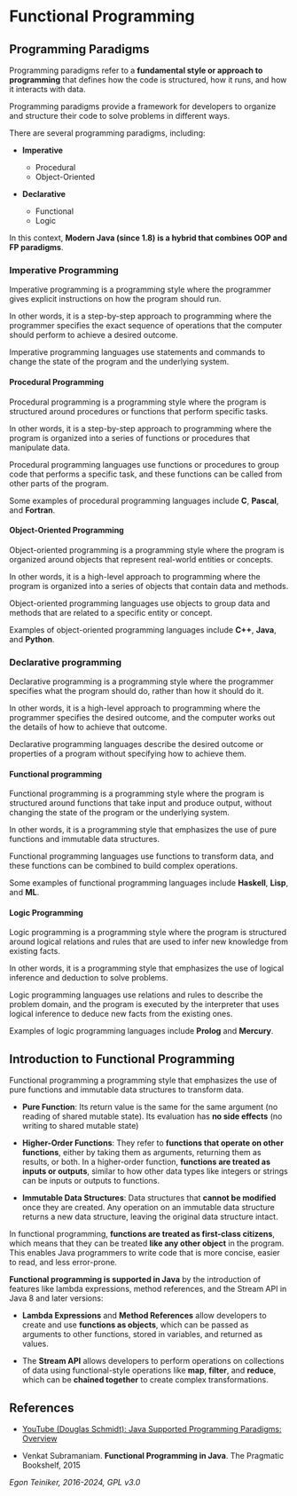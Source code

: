 # Functional Programming


## Programming Paradigms

Programming paradigms refer to a **fundamental style or approach to programming** 
that defines how the code is structured, how it runs, and how it interacts with data. 

Programming paradigms provide a framework for developers to organize and structure 
their code to solve problems in different ways.

There are several programming paradigms, including:

* **Imperative**
    * Procedural 
    * Object-Oriented 

* **Declarative**
    * Functional 
    * Logic 

In this context, **Modern Java (since 1.8) is a hybrid that combines 
OOP and FP paradigms**.

### Imperative Programming
Imperative programming is a programming style where the programmer gives explicit
instructions on how the program should run.

In other words, it is a step-by-step approach to programming where the programmer
specifies the exact sequence of operations that the computer should perform to
achieve a desired outcome.

Imperative programming languages use statements and commands to change the state
of the program and the underlying system.

#### Procedural Programming
Procedural programming is a programming style where the program is structured
around procedures or functions that perform specific tasks.

In other words, it is a step-by-step approach to programming where the program
is organized into a series of functions or procedures that manipulate data.

Procedural programming languages use functions or procedures to group code that
performs a specific task, and these functions can be called from other parts of the program.

Some examples of procedural programming languages include **C**, **Pascal**, and **Fortran**.

#### Object-Oriented Programming
Object-oriented programming is a programming style where the program is organized
around objects that represent real-world entities or concepts.

In other words, it is a high-level approach to programming where the program is
organized into a series of objects that contain data and methods.

Object-oriented programming languages use objects to group data and methods that
are related to a specific entity or concept.

Examples of object-oriented programming languages include **C++**, **Java**, and **Python**.

### Declarative programming
Declarative programming is a programming style where the programmer specifies
what the program should do, rather than how it should do it.
  
In other words, it is a high-level approach to programming where the programmer
specifies the desired outcome, and the computer works out the details of how to
achieve that outcome.

Declarative programming languages describe the desired outcome or properties of
a program without specifying how to achieve them.

#### Functional programming
Functional programming is a programming style where the program is structured
around functions that take input and produce output, without changing the state
of the program or the underlying system.

In other words, it is a programming style that emphasizes the use of pure functions
and immutable data structures.

Functional programming languages use functions to transform data, and these functions
can be combined to build complex operations.

Some examples of functional programming languages include **Haskell**, **Lisp**, and **ML**.

#### Logic Programming
Logic programming is a programming style where the program is structured around
logical relations and rules that are used to infer new knowledge from existing facts.

In other words, it is a programming style that emphasizes the use of logical inference
and deduction to solve problems.

Logic programming languages use relations and rules to describe the problem domain,
and the program is executed by the interpreter that uses logical inference to deduce
new facts from the existing ones.

Examples of logic programming languages include **Prolog** and **Mercury**.


## Introduction to Functional Programming

Functional programming a programming style that emphasizes the use of
pure functions and immutable data structures to transform data.

* **Pure Function**: Its return value is the same for the same argument
  (no reading of shared mutable state).
  Its evaluation has **no side effects** (no writing to shared mutable state)

* **Higher-Order Functions**: They refer to **functions that operate on
  other functions**, either by taking them as arguments, returning them as
  results, or both.
  In a higher-order function, **functions are treated as inputs or outputs**,
  similar to how other data types like integers or strings can be inputs or
  outputs to functions.

* **Immutable Data Structures**: Data structures that **cannot be modified** once
  they are created.
  Any operation on an immutable data structure returns a new data structure,
  leaving the original data structure intact.

In functional programming, **functions are treated as first-class citizens**, which
means that they can be treated **like any other object** in the program.
This enables Java programmers to write code that is more concise, easier to read,
and less error-prone.

**Functional programming is supported in Java** by the introduction of features like
lambda expressions, method references, and the Stream API in Java 8 and later versions:

* **Lambda Expressions** and **Method References** allow developers to create and
  use **functions as objects**, which can be passed as arguments to other functions, stored
  in variables, and returned as values.

* The **Stream API** allows developers to perform operations on collections of data using
  functional-style operations like **map**, **filter**, and **reduce**, which can be
  **chained together** to create complex transformations.


## References
* [YouTube (Douglas Schmidt): Java Supported Programming Paradigms: Overview](https://youtu.be/mjWsvnzB2ss)

* Venkat Subramaniam. **Functional Programming in Java**. The Pragmatic Bookshelf, 2015

*Egon Teiniker, 2016-2024, GPL v3.0*